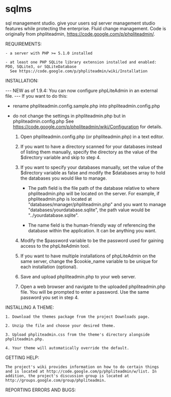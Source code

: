 sqlms
=====

sql management studio.  give your users sql server management studio features while protecting the enterprise.  Fluid change management.  Code is originally from phpliteadmin, https://code.google.com/p/phpliteadmin/.

REQUIREMENTS:

    - a server with PHP >= 5.1.0 installed

    - at least one PHP SQLite library extension installed and enabled: PDO, SQLite3, or SQLiteDatabase
      See https://code.google.com/p/phpliteadmin/wiki/Installation

INSTALLATION:

  --- NEW as of 1.9.4: You can now configure phpLiteAdmin in an external file. ---
  If you want to do this:
  - rename phpliteadmin.config.sample.php into phpliteadmin.config.php
  - do not change the settings in phpliteadmin.php but in phpliteadmin.config.php
  See https://code.google.com/p/phpliteadmin/wiki/Configuration for details.

    1. Open phpliteadmin.config.php (or phpliteadmin.php) in a text editor.
    
    2. If you want to have a directory scanned for your databases instead of listing them manually, specify the directory as the value of the $directory variable and skip to step 4. 
    
    3. If you want to specify your databases manually, set the value of the $directory variable as false and modify the $databases array to hold the databases you would like to manage.
    
        - The path field is the file path of the database relative to where phpliteadmin.php will be located on the server. For example, if phpliteadmin.php is located at "databases/manager/phpliteadmin.php" and you want to manage "databases/yourdatabase.sqlite", the path value would be "../yourdatabase.sqlite".
        
        - The name field is the human-friendly way of referencing the database within the application. It can be anything you want.

    4. Modify the $password variable to be the password used for gaining access to the phpLiteAdmin tool.
    
    5. If you want to have multiple installations of phpLiteAdmin on the same server, change the $cookie_name variable to be unique for each installation (optional).

    6. Save and upload phpliteadmin.php to your web server.
    
    7. Open a web browser and navigate to the uploaded phpliteadmin.php file. You will be prompted to enter a password. Use the same password you set in step 4.

INSTALLING A THEME:
    
    1. Download the themes package from the project Downloads page.
    
    2. Unzip the file and choose your desired theme.
    
    3. Upload phpliteadmin.css from the theme's directory alongside phpliteadmin.php.
    
    4. Your theme will automatically override the default.
    
GETTING HELP:

    The project's wiki provides information on how to do certain things and is located at http://code.google.com/p/phpliteadmin/w/list. In addition, the project's discussion group is located at http://groups.google.com/group/phpliteadmin.

REPORTING ERRORS AND BUGS:

